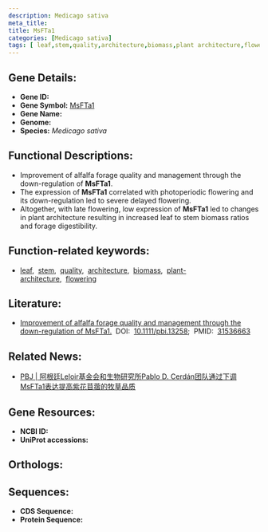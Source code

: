 ```yaml
---
description: Medicago sativa
meta_title:
title: MsFTa1
categories: [Medicago sativa]
tags: [ leaf,stem,quality,architecture,biomass,plant architecture,flowering ]
---
```


## Gene Details:
- **Gene ID:**	[]()
- **Gene Symbol:** <u> MsFTa1 </u>
- **Gene Name:** 
- **Genome:** []()
- **Species:** *Medicago sativa*

## Functional Descriptions:
   - Improvement of alfalfa forage quality and management through the down-regulation of **MsFTa1**.
   - The expression of **MsFTa1** correlated with photoperiodic flowering and its down-regulation led to severe delayed flowering.
   - Altogether, with late flowering, low expression of **MsFTa1** led to changes in plant architecture resulting in increased leaf to stem biomass ratios and forage digestibility.

## Function-related keywords:
   - [leaf](/tags/leaf/),&nbsp;&nbsp;[stem](/tags/stem/),&nbsp;&nbsp;[quality](/tags/quality/),&nbsp;&nbsp;[architecture](/tags/architecture/),&nbsp;&nbsp;[biomass](/tags/biomass/),&nbsp;&nbsp;[plant-architecture](/tags/plant-architecture/),&nbsp;&nbsp;[flowering](/tags/flowering/)

## Literature:
   - [Improvement of alfalfa forage quality and management through the down-regulation of MsFTa1.]( https://onlinelibrary.wiley.com/doi/10.1111/pbi.13258)&nbsp;&nbsp;DOI:&nbsp;&nbsp;[10.1111/pbi.13258](https://onlinelibrary.wiley.com/doi/10.1111/pbi.13258);&nbsp;&nbsp;PMID:&nbsp;&nbsp;[31536663](https://pubmed.ncbi.nlm.nih.gov/31536663/)

## Related News:
   - [PBJ | 阿根廷Leloir基金会和生物研究所Pablo D. Cerdán团队通过下调MsFTa1表达提高紫花苜蓿的牧草品质](https://mp.weixin.qq.com/s?__biz=Mzg3MDEwNDEyMg==&mid=2247485792&idx=2&sn=f875285b0a81d813ba56f79eb6718907&chksm=ce93a435f9e42d231a6727b4f86409ff6512d4435231de80811f0a8f41efe7b43a1052098843&scene=27#wechat_redirect)

## Gene Resources:
- **NCBI ID:**  [](https://www.ncbi.nlm.nih.gov/gene/?term=)
- **UniProt accessions:** [](https://www.uniprot.org/uniprotkb//entry)

## Orthologs:

## Sequences:
- **CDS Sequence:**
- **Protein Sequence:**
